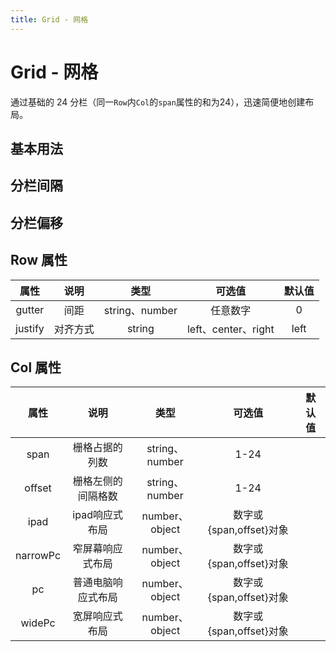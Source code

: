 ```yaml
---
title: Grid - 网格
---
```

# Grid - 网格

通过基础的 24 分栏（同一`Row`内`Col`的`span`属性的和为24），迅速简便地创建布局。

## 基本用法
<ClientOnly>
 <grid-demos></grid-demos>
</ClientOnly>

## 分栏间隔
<ClientOnly>
 <grid-gutter-demos></grid-gutter-demos>
</ClientOnly>

## 分栏偏移
<ClientOnly>
 <grid-offset-demos></grid-offset-demos>
</ClientOnly>

## Row 属性
|  属性   |   说明   |      类型      |       可选值        | 默认值 |
| :-----: | :------: | :------------: | :-----------------: | :----: |
| gutter  |   间距   | string、number |      任意数字       |   0    |
| justify | 对齐方式 |     string     | left、center、right |  left  |

## Col 属性
|   属性   |        说明        |      类型      |         可选值          | 默认值 |
| :------: | :----------------: | :------------: | :---------------------: | :----: |
|   span   |   栅格占据的列数   | string、number |          1-24           |
|  offset  | 栅格左侧的间隔格数 | string、number |          1-24           |
|   ipad   |   ipad响应式布局   | number、object | 数字或{span,offset}对象 |
| narrowPc |  窄屏幕响应式布局  | number、object | 数字或{span,offset}对象 |
|    pc    | 普通电脑响应式布局 | number、object | 数字或{span,offset}对象 |
|  widePc  |   宽屏响应式布局   | number、object | 数字或{span,offset}对象 |